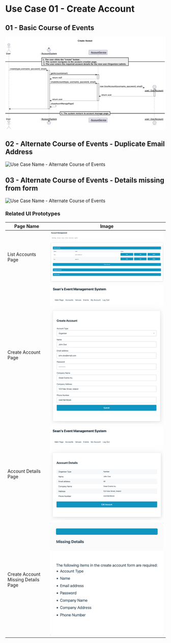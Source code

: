 # Use Case 01 - Create Account

## 01 - Basic Course of Events

![Create Account - Basic Course of Events](/02-analysis/usecases/images/01-create-account-basic.png)

## 02 - Alternate Course of Events - Duplicate Email Address

![Use Case Name - Alternate Course of Events](/02-analysis/usecases/images/01-create-account-alternate1.png)

## 03 - Alternate Course of Events - Details missing from form

![Use Case Name - Alternate Course of Events](/02-analysis/usecases/images/01-create-account-alternate2.png)

### Related UI Prototypes
| Page Name   | Image                                                  |
| ----------- |------------------------------------------------------------ |
| List Accounts Page | ![Main Page](/01-requirements-solution/uisketches/04-list-accounts.png) |
| Create Account Page | ![Main Page](/01-requirements-solution/uisketches/05-create-account.png) |
| Account Details Page | ![Main Page](/01-requirements-solution/uisketches/06-view-account.png) |
| Create Account Missing Details Page | ![Main Page](/01-requirements-solution/uisketches/05-create-account-missing.png) |